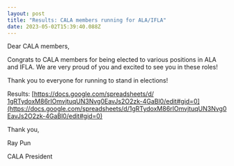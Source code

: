 ```yaml
---
layout: post
title: "Results: CALA members running for ALA/IFLA"
date: 2023-05-02T15:39:40.088Z
---
```

Dear CALA members,



Congrats to CALA members for being elected to various positions in ALA and IFLA. We are very proud of you and excited to see you in these roles!



Thank you to everyone for running to stand in elections! 



Results: [https://docs.google.​com/spreadsheets/d/​1gRTydoxM86rIOmvjtuqUN3Nvg0Eav​Js2O2zk-4GaBl0/edit#gid=0](https://docs.google.com/spreadsheets/d/1gRTydoxM86rIOmvjtuqUN3Nvg0EavJs2O2zk-4GaBl0/edit#gid=0)



Thank you,

Ray Pun

C﻿ALA P﻿resident